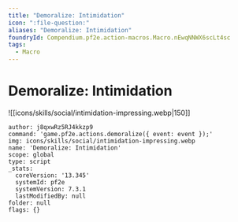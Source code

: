 ```yaml
---
title: "Demoralize: Intimidation"
icon: ":file-question:"
aliases: "Demoralize: Intimidation"
foundryId: Compendium.pf2e.action-macros.Macro.nEwqNNWX6scLt4sc
tags:
  - Macro
---
```


# Demoralize: Intimidation
![[icons/skills/social/intimidation-impressing.webp|150]]

```Macro
author: j8qxwRz5RJ4kkzp9
command: 'game.pf2e.actions.demoralize({ event: event });'
img: icons/skills/social/intimidation-impressing.webp
name: 'Demoralize: Intimidation'
scope: global
type: script
_stats:
  coreVersion: '13.345'
  systemId: pf2e
  systemVersion: 7.3.1
  lastModifiedBy: null
folder: null
flags: {}
```
